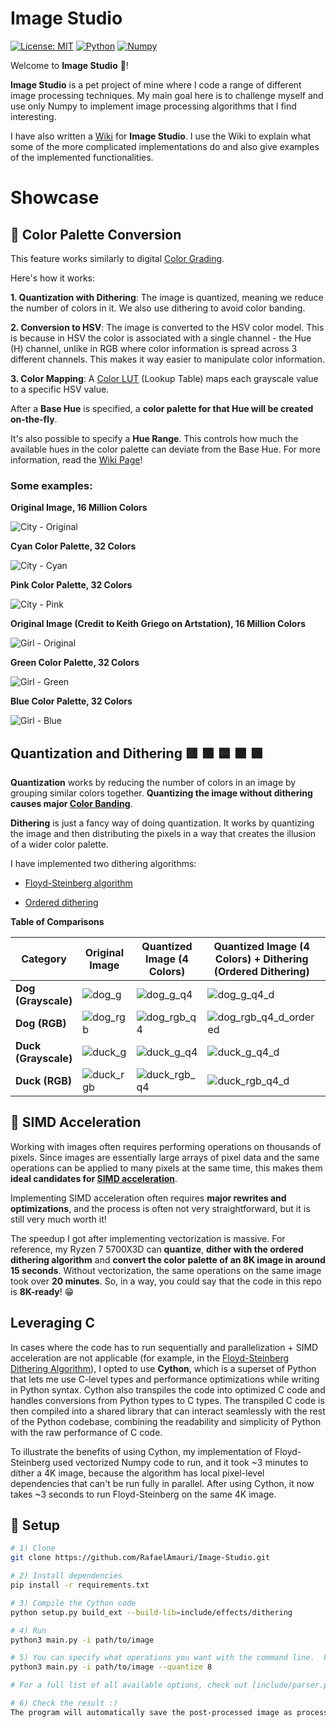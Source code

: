 # Image Studio
[![License: MIT](https://img.shields.io/badge/License-MIT-green.svg)](LICENSE)
[![Python](https://img.shields.io/badge/python-3.13-blue.svg)](https://www.python.org/)
[![Numpy](https://img.shields.io/badge/numpy-2.3.1-blue.svg)](https://www.python.org/)

Welcome to **Image Studio** 👋!

**Image Studio** is a pet project of mine where I code a range of different image processing techniques. My main goal here is to challenge myself and use only Numpy to implement image processing algorithms that I find interesting.

I have also written a [Wiki](https://github.com/RafaelAmauri/Image-Studio/wiki) for **Image Studio**. I use the Wiki to explain what some of the more complicated implementations do and also give examples of the implemented functionalities.



# Showcase 


## 🎨 Color Palette Conversion

This feature works similarly to digital [Color Grading](https://en.wikipedia.org/wiki/Color_grading). 

Here's how it works:

**1. Quantization with Dithering**: The image is quantized, meaning we reduce the number of colors in it. We also
use dithering to avoid color banding.

**2. Conversion to HSV**: The image is converted to the HSV color model. This is because in HSV the color is associated with
a single channel - the Hue (H) channel, unlike in RGB where color information is spread across 3 different channels. This makes it
way easier to manipulate color information.

**3. Color Mapping**: A [Color LUT](https://en.wikipedia.org/wiki/3D_lookup_table) (Lookup Table) maps each grayscale value to a specific HSV value.


After a **Base Hue** is specified, a **color palette for that Hue will be created on-the-fly**.

It's also possible to specify a **Hue Range**. This controls how much the available hues in the color palette can deviate from the Base Hue. For more information, read the [Wiki Page](https://github.com/RafaelAmauri/Image-Studio/wiki/Color-Palette-Conversion#hue-range)!

### Some examples:



**Original Image, 16 Million Colors**

![City - Original](assets/city_original.png)


**Cyan Color Palette, 32 Colors**

![City - Cyan](assets/city_cyan.png)


**Pink Color Palette, 32 Colors**


![City - Pink](assets/city_pink.png)


**Original Image (Credit to Keith Griego on Artstation), 16 Million Colors**

![Girl - Original](assets/animegirl_original.png)

**Green Color Palette, 32 Colors**

![Girl - Green](assets/animegirl_green.png)

**Blue Color Palette, 32 Colors**

![Girl - Blue](assets/animegirl_blue.png)


## Quantization and Dithering 🟥 🟩 🟦 🟧 🟪

**Quantization** works by reducing the number of colors in an image by grouping similar colors together.  **Quantizing the image without dithering causes major [Color Banding](https://en.wikipedia.org/wiki/Colour_banding)**.

**Dithering** is just a fancy way of doing quantization. It works by quantizing the image and then distributing the pixels in a way that creates the illusion of a wider color palette.

I have implemented two dithering algorithms:

* [Floyd-Steinberg algorithm](https://en.wikipedia.org/wiki/Floyd%E2%80%93Steinberg_dithering)

* [Ordered dithering](https://en.wikipedia.org/wiki/Ordered_dithering)



**Table of Comparisons**

| **Category**         | **Original Image**                                          | **Quantized  Image (4 Colors)**                                   | **Quantized Image (4 Colors) + Dithering (Ordered Dithering)**| **Quantized Image (4 Colors) + Dithering (Floyd-Steinberg Dithering)**|
|----------------------|----------------------------------------------------|----------------------------------------------------|-----------------------------------------------------|-----------------------------------------------------|
| **Dog (Grayscale)**  | ![dog_g](assets/dog_g.png)     | ![dog_g_q4](assets/dog_g_q4.png)             | ![dog_g_q4_d](assets/dog_g_q4_ordered.png)            | ![dog_g_q4_d](assets/dog_g_q4_floyd_steinberg.png) |
| **Dog (RGB)**     | ![dog_rgb](assets/dog_rgb.png)       | ![dog_rgb_q4](assets/dog_rgb_q4.png)           | ![dog_rgb_q4_d_ordered](assets/dog_rgb_q4_ordered.png)         | ![dog_rgb_q4_d_floyd_steinberg](assets/dog_rgb_q4_floyd_steinberg.png) |
| **Duck (Grayscale)**      | ![duck_g](assets/duck_g.png)           | ![duck_g_q4](assets/duck_g_q4.png)                   | ![duck_g_q4_d](assets/duck_g_q4_ordered.png)                  | ![duck_g_q4_d](assets/duck_g_q4_floyd_steinberg.png)                  |
| **Duck (RGB)**      | ![duck_rgb](assets/duck_rgb.png)          | ![duck_rgb_q4](assets/duck_rgb_q4.png)            | ![duck_rgb_q4_d](assets/duck_rgb_q4_ordered.png)          | ![duck_rgb_q4_d](assets/duck_rgb_q4_floyd_steinberg.png)          |


## 🚀 SIMD Acceleration

Working with images often requires performing operations on thousands of pixels. Since images are essentially large arrays of pixel data and the same operations can be applied to many pixels at the same time, this makes them **ideal candidates for [SIMD acceleration](https://en.wikipedia.org/wiki/Single_instruction,_multiple_data)**.

Implementing SIMD acceleration often requires **major rewrites and optimizations**, and the process is often not very straightforward, but it is still very much worth it!

The speedup I got after implementing vectorization is massive. For reference, my Ryzen 7 5700X3D can **quantize**, **dither with the ordered dithering algorithm** and **convert the color palette of an 8K image in around 15 seconds**.
Without vectorization, the same operations on the same image took over **20 minutes**. So, in a way, you could say that the code in this repo is **8K-ready**! 😁


## Leveraging C

In cases where the code has to run sequentially and parallelization + SIMD acceleration are not applicable (for example, in the [Floyd-Steinberg Dithering Algorithm](https://en.wikipedia.org/wiki/Floyd%E2%80%93Steinberg_dithering)), I opted to use **Cython**, which is a superset of Python that lets me use C-level types and performance optimizations while writing in Python syntax. Cython also transpiles the code into optimized C code and handles conversions from Python types to C types. The transpiled C code is then compiled into a shared library that can interact seamlessly with the rest of the Python codebase, combining the readability and simplicity of Python with the raw performance of C code.

To illustrate the benefits of using Cython, my implementation of Floyd-Steinberg used vectorized Numpy code to run, and it took ~3 minutes to dither a 4K image, because the algorithm has local pixel-level dependencies that can't be run fully in parallel. After using Cython, it now takes ~3 seconds to run Floyd-Steinberg on the same 4K image.


## 🏁 Setup
```bash
# 1) Clone
git clone https://github.com/RafaelAmauri/Image-Studio.git

# 2) Install dependencies
pip install -r requirements.txt

# 3) Compile the Cython code
python setup.py build_ext --build-lib=include/effects/dithering

# 4) Run
python3 main.py -i path/to/image

# 5) You can specify what operations you want with the command line.  For example, to quantize an image with 8 colors, you could run
python3 main.py -i path/to/image --quantize 8

# For a full list of all available options, check out [include/parser.py](include/utils/parser.py). This file contains all the valid operations with a help section for each one.

# 6) Check the result :)
The program will automatically save the post-processed image as processed.png
```